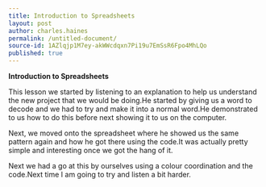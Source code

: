 ```yaml
---
title: Introduction to Spreadsheets
layout: post
author: charles.haines
permalink: /untitled-document/
source-id: 1AZlqjp1M7ey-akWWcdqxn7Pi19u7EmSsR6Fpo4MhLQo
published: true
---
```

**Introduction to Spreadsheets**

This lesson we started by listening to an explanation to help us understand the new project that we would be doing.He started by giving us a word to decode and we had to try and make it into a normal word.He demonstrated to us how to do this before next showing it to us on the computer.

Next, we moved onto the spreadsheet where he showed us the same pattern again and how he got there using the code.It was actually pretty simple and interesting once we got the hang of it.

Next we had a go at this by ourselves using a colour coordination and the code.Next time I am going to try and listen a bit harder. 


